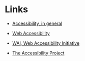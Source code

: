 # Links

 * [Accessibility, in general](http://en.wikipedia.org/wiki/Accessibility)
 * [Web Accessibility](http://en.wikipedia.org/wiki/Web_accessibility)

 * [WAI, Web Accessibility Initiative](http://www.w3.org/WAI/)
 * [The Accessibility Project](http://a11yproject.com/)
